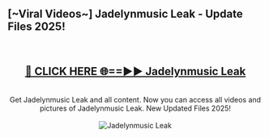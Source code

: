 <h2>[~Viral Videos~] Jadelynmusic Leak - Update Files 2025!</h2>
<br>
<div align="center">
<h2><a href="https://betterlinks.top/A2PfLJ" rel="nofollow">🔴 CLICK HERE 🌐==►► Jadelynmusic Leak</a></h2>
<br>
Get Jadelynmusic Leak and all content. Now you can access all videos and pictures of Jadelynmusic Leak. New Updated Files 2025!
<br>
<br>
<a href="https://betterlinks.top/A2PfLJ" rel="nofollow" data-target="animated-image.originalLink"><img src="https://i.ibb.co.com/WyWwxjT/player-gif2.gif" alt="Jadelynmusic Leak" style="max-width: 100%; display: inline-block;" data-target="animated-image.originalImage"></a>
</div>
<br>
